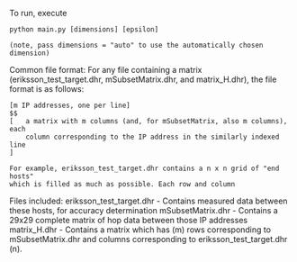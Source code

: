 To run, execute

    python main.py [dimensions] [epsilon]
    
    (note, pass dimensions = "auto" to use the automatically chosen dimension)

Common file format:
    For any file containing a matrix (eriksson_test_target.dhr, 
    mSubsetMatrix.dhr, and matrix_H.dhr), the file format is as follows:
    
    [m IP addresses, one per line]
    $$
    [   a matrix with m columns (and, for mSubsetMatrix, also m columns), each
        column corresponding to the IP address in the similarly indexed line
    ]

    For example, eriksson_test_target.dhr contains a n x n grid of "end hosts"
    which is filled as much as possible. Each row and column

Files included:
    eriksson_test_target.dhr - Contains measured data between these hosts, for accuracy determination
    mSubsetMatrix.dhr - Contains a 29x29 complete matrix of hop data between those IP addresses
    matrix_H.dhr - Contains a matrix which has (m) rows corresponding to mSubsetMatrix.dhr and columns
        corresponding to eriksson_test_target.dhr (n).

